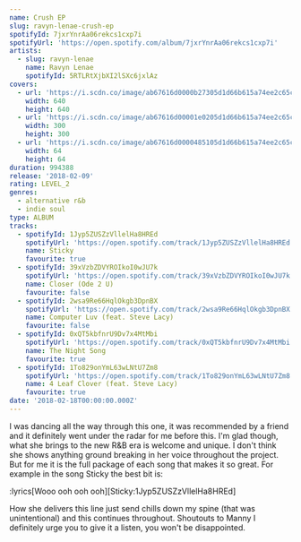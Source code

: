 ```yaml
---
name: Crush EP
slug: ravyn-lenae-crush-ep
spotifyId: 7jxrYnrAa06rekcs1cxp7i
spotifyUrl: 'https://open.spotify.com/album/7jxrYnrAa06rekcs1cxp7i'
artists:
  - slug: ravyn-lenae
    name: Ravyn Lenae
    spotifyId: 5RTLRtXjbXI2lSXc6jxlAz
covers:
  - url: 'https://i.scdn.co/image/ab67616d0000b27305d1d66b615a74ee2c65c725'
    width: 640
    height: 640
  - url: 'https://i.scdn.co/image/ab67616d00001e0205d1d66b615a74ee2c65c725'
    width: 300
    height: 300
  - url: 'https://i.scdn.co/image/ab67616d0000485105d1d66b615a74ee2c65c725'
    width: 64
    height: 64
duration: 994388
release: '2018-02-09'
rating: LEVEL_2
genres:
  - alternative r&b
  - indie soul
type: ALBUM
tracks:
  - spotifyId: 1Jyp5ZUSZzVllelHa8HREd
    spotifyUrl: 'https://open.spotify.com/track/1Jyp5ZUSZzVllelHa8HREd'
    name: Sticky
    favourite: true
  - spotifyId: 39xVzbZDVYROIkoI0wJU7k
    spotifyUrl: 'https://open.spotify.com/track/39xVzbZDVYROIkoI0wJU7k'
    name: Closer (Ode 2 U)
    favourite: false
  - spotifyId: 2wsa9Re66HqlOkgb3DpnBX
    spotifyUrl: 'https://open.spotify.com/track/2wsa9Re66HqlOkgb3DpnBX'
    name: Computer Luv (feat. Steve Lacy)
    favourite: false
  - spotifyId: 0xQT5kbfnrU9Dv7x4MtMbi
    spotifyUrl: 'https://open.spotify.com/track/0xQT5kbfnrU9Dv7x4MtMbi'
    name: The Night Song
    favourite: true
  - spotifyId: 1To829onYmL63wLNtU7Zm8
    spotifyUrl: 'https://open.spotify.com/track/1To829onYmL63wLNtU7Zm8'
    name: 4 Leaf Clover (feat. Steve Lacy)
    favourite: true
date: '2018-02-18T00:00:00.000Z'
---
```

I was dancing all the way through this one, it was recommended by a friend and it definitely
went under the radar for me before this. I'm glad though, what she brings to the new R&B
era is welcome and unique. I don't think she shows anything ground breaking in her voice
throughout the project. But for me it is the full package of each song that makes it so
great. For example in the song Sticky the best bit is:

:lyrics[Wooo ooh ooh ooh][Sticky:1Jyp5ZUSZzVllelHa8HREd]

How she delivers this line just send chills down my spine (that was unintentional) and
this continues throughout. Shoutouts to Manny I definitely urge you to give it a listen,
you won't be disappointed.
